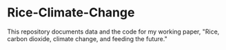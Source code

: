 # Rice-Climate-Change
This repository documents data and the code for my working paper, "Rice, carbon dioxide, climate change, and feeding the future."
